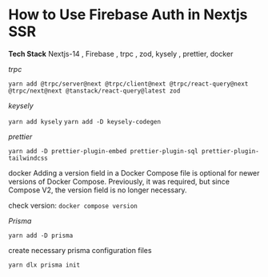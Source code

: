 # How to Use Firebase Auth in Nextjs SSR

**Tech Stack**
Nextjs-14 , Firebase , trpc , zod, kysely , prettier, docker

*trpc*

`yarn add @trpc/server@next @trpc/client@next @trpc/react-query@next @trpc/next@next @tanstack/react-query@latest zod`

*keysely*

`yarn add kysely`
`yarn add -D keysely-codegen`

*prettier*

`yarn add -D prettier-plugin-embed prettier-plugin-sql prettier-plugin-tailwindcss`

docker
Adding a version field in a Docker Compose file is optional for newer versions of Docker Compose. Previously, it was required, but since Compose V2, the version field is no longer necessary.

check version: `docker compose version`

*Prisma*

`yarn add -D prisma`

create necessary prisma configuration files

`yarn dlx prisma init`